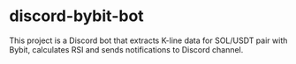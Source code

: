 # discord-bybit-bot
This project is a Discord bot that extracts K-line data for SOL/USDT pair with Bybit, calculates RSI and sends notifications to Discord channel.
